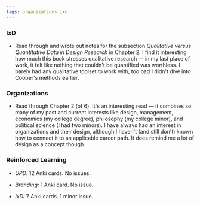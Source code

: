 ```yaml
---
tags: organizations ixd
---
```


### IxD

* Read through and wrote out notes for the subsection *Qualitative versus Quantitative Data in Design Research* in Chapter 2. I find it interesting how much this book stresses qualitative research — in my last place of work, it felt like nothing that couldn't be quantified was worthless. I barely had any qualitative toolset to work with, too bad I didn't dive into Cooper's methods earlier.

### Organizations

* Read through Chapter 2 (of 6). It's an interesting read — it combines so many of my past and current interests like design, management, economics (my college degree), philosophy (my college minor), and political science (I had two minors). I have always had an interest in organizations and their design, although I haven't (and still don't) known how to connect it to an applicable career path. It does remind me a lot of design as a concept though.




### Reinforced Learning

* *UPD*: 12 Anki cards. No issues.

* *Branding:* 1 Anki card. No issue.

* *IxD:* 7 Anki cards. 1 minor issue.

